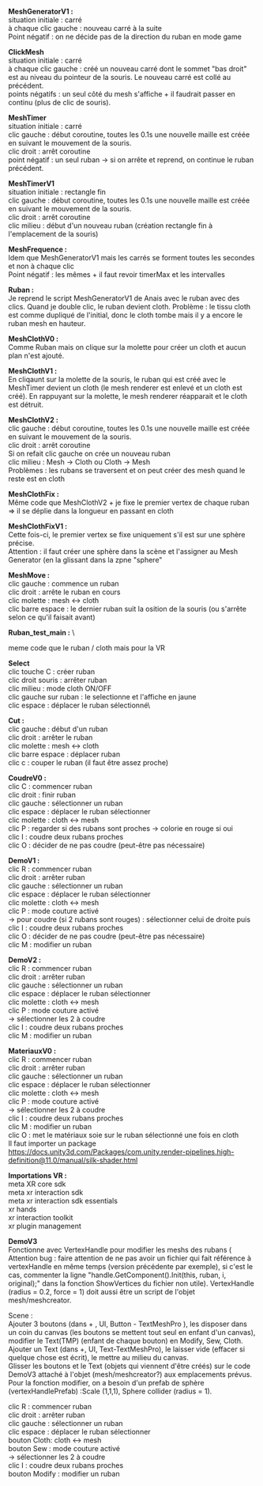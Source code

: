 **MeshGeneratorV1 :** \
situation initiale : carré \
à chaque clic gauche : nouveau carré à la suite \
Point négatif : on ne décide pas de la direction du ruban en mode game 

**ClickMesh** \
situation initiale : carré \
à chaque clic gauche : créé un nouveau carré dont le sommet "bas droit" est au niveau du pointeur de la souris. Le nouveau carré est collé au précédent.\
points négatifs : un seul côté du mesh s'affiche + il faudrait passer en continu (plus de clic de souris). 

**MeshTimer**\
situation initiale : carré\
clic gauche : début coroutine, toutes les 0.1s une nouvelle maille est créée en suivant le mouvement de la souris.\
clic droit : arrêt coroutine\
point négatif : un seul ruban -> si on arrête et reprend, on continue le ruban précédent.


**MeshTimerV1**\
situation initiale : rectangle fin\
clic gauche : début coroutine, toutes les 0.1s une nouvelle maille est créée en suivant le mouvement de la souris.\
clic droit : arrêt coroutine\
clic milieu : début d'un nouveau ruban (création rectangle fin à l'emplacement de la souris)

**MeshFrequence :** \
Idem que MeshGeneratorV1 mais les carrés se forment toutes les secondes et non à chaque clic \
Point négatif : les mêmes + il faut revoir timerMax et les intervalles

**Ruban :** \
Je reprend le script MeshGeneratorV1 de Anais avec le ruban avec des clics. Quand je double clic, le ruban devient cloth. 
Problème : le tissu cloth est comme dupliqué de l'initial, donc le cloth tombe mais il y a encore le ruban mesh en hauteur.

**MeshClothV0 :** \
Comme Ruban mais on clique sur la molette pour créer un cloth et aucun plan n'est ajouté. 

**MeshClothV1 :** \
En cliqaunt sur la molette de la souris, le ruban qui est créé avec le MeshTimer devient un cloth (le mesh renderer est enlevé et un cloth est créé). En rappuyant sur la molette, le mesh renderer réapparait et le cloth est détruit.

**MeshClothV2 :** \
clic gauche : début coroutine, toutes les 0.1s une nouvelle maille est créée en suivant le mouvement de la souris.\
clic droit : arrêt coroutine\
Si on refait clic gauche on crée un nouveau ruban\
clic milieu : Mesh -> Cloth ou Cloth -> Mesh\
Problèmes : les rubans se traversent et on peut créer des mesh quand le reste est en cloth 

**MeshClothFix :** \
Même code que MeshClothV2 + je fixe le premier vertex de chaque ruban => il se déplie dans la longueur en passant en cloth 

**MeshClothFixV1 :** \
Cette fois-ci, le premier vertex se fixe uniquement s'il est sur une sphère précise. \
Attention : il faut créer une sphère dans la scène et l'assigner au Mesh Generator (en la glissant dans la zpne "sphere" 

**MeshMove :** \
clic gauche : commence un ruban \
clic droit : arrête le ruban en cours \
clic molette : mesh <-> cloth \
clic barre espace : le dernier ruban suit la osition de la souris (ou s'arrête selon ce qu'il faisait avant)

**Ruban_test_main :** \

meme code que le ruban / cloth mais pour la VR

**Select** \
clic touche C : créer ruban \
clic droit souris : arrêter ruban \
clic milieu : mode cloth ON/OFF \
clic gauche sur ruban  : le selectionne et l'affiche en jaune \
clic espace : déplacer le ruban sélectionné\

**Cut :** \
clic gauche : début d'un ruban \
clic droit : arrêter le ruban \
clic molette : mesh <-> cloth \
clic barre espace : déplacer ruban \
clic c : couper le ruban (il faut être assez proche) 

**CoudreV0 :** \
clic C : commencer ruban \
clic droit : finir ruban \
clic gauche : sélectionner un ruban \
clic espace : déplacer le ruban sélectionner \
clic molette : cloth <-> mesh \
clic P : regarder si des rubans sont proches -> colorie en rouge si oui \
clic I : coudre deux rubans proches \
clic O : décider de ne pas coudre (peut-être pas nécessaire)

**DemoV1 :** \
clic R : commencer ruban \
clic droit : arrêter ruban \
clic gauche : sélectionner un ruban \
clic espace : déplacer le ruban sélectionner \
clic molette : cloth <-> mesh \
clic P : mode couture activé \
-> pour coudre (si 2 rubans sont rouges) : sélectionner celui de droite puis \
clic I : coudre deux rubans proches \
clic O : décider de ne pas coudre (peut-être pas nécessaire) \
clic M : modifier un ruban

**DemoV2 :** \
clic R : commencer ruban \
clic droit : arrêter ruban \
clic gauche : sélectionner un ruban \
clic espace : déplacer le ruban sélectionner \
clic molette : cloth <-> mesh \
clic P : mode couture activé \
-> sélectionner les 2 à coudre \
clic I : coudre deux rubans proches \
clic M : modifier un ruban

**MateriauxV0 :** \
clic R : commencer ruban \
clic droit : arrêter ruban \
clic gauche : sélectionner un ruban \
clic espace : déplacer le ruban sélectionner \
clic molette : cloth <-> mesh \
clic P : mode couture activé \
-> sélectionner les 2 à coudre \
clic I : coudre deux rubans proches \
clic M : modifier un ruban \
clic O : met le matériaux soie sur le ruban sélectionné une fois en cloth \
Il faut importer un package https://docs.unity3d.com/Packages/com.unity.render-pipelines.high-definition@11.0/manual/silk-shader.html

**Importations VR :** \
meta XR core sdk \
meta xr interaction sdk \
meta xr interaction sdk essentials \
xr hands \
xr interaction toolkit \
xr plugin management

**DemoV3** \
Fonctionne avec VertexHandle pour modifier les meshs des rubans ( Attention bug : faire attention de ne pas avoir un fichier qui fait référence à vertexHandle en même temps (version précédente par exemple), si c'est le cas, commenter la ligne "handle.GetComponent<VertexHandle>().Init(this, ruban, i, original);" dans la fonction ShowVertices du fichier non utile). VertexHandle (radius = 0.2, force = 1) doit aussi être un script de l'objet mesh/meshcreator.

Scene : \
Ajouter 3 boutons (dans + , UI, Button - TextMeshPro ), les disposer dans un coin du canvas (les boutons se mettent tout seul en enfant d'un canvas), modifier le Text(TMP) (enfant de chaque bouton) en Modify, Sew, Cloth.\
Ajouter un Text (dans +, UI, Text-TextMeshPro), le laisser vide (effacer si quelque chose est écrit), le mettre au milieu du canvas. \
Glisser les boutons et le Text (objets qui viennent d'être créés) sur le code DemoV3 attaché à l'objet (mesh/meshcreator?) aux emplacements prévus. \
Pour la fonction modifier, on a besoin d'un prefab de sphère (vertexHandlePrefab) :Scale (1,1,1),  Sphere collider (radius = 1).

clic R : commencer ruban \
clic droit : arrêter ruban \
clic gauche : sélectionner un ruban \
clic espace : déplacer le ruban sélectionner \
bouton Cloth: cloth <-> mesh \
bouton Sew : mode couture activé \
-> sélectionner les 2 à coudre \
clic I : coudre deux rubans proches \
bouton Modify : modifier un ruban


